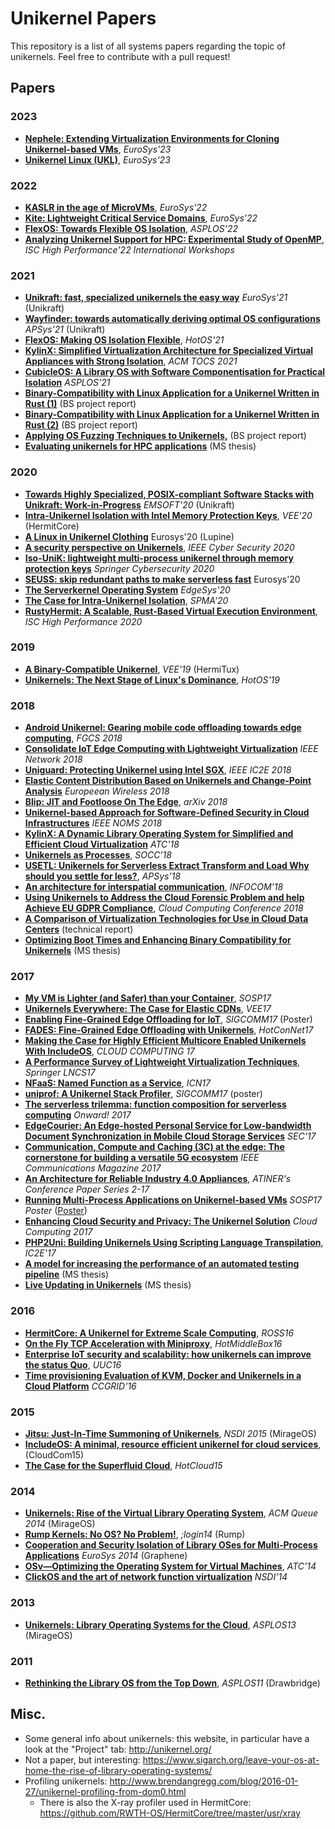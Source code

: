 # Unikernel Papers

This repository is a list of all systems papers regarding the topic of unikernels. Feel free to contribute with a pull request!

## Papers

### 2023
- [**Nephele: Extending Virtualization Environments for Cloning Unikernel-based VMs**](http://nets.cs.pub.ro/~costin/files/nephele.pdf), _EuroSys'23_
- [**Unikernel Linux (UKL)**](https://dl.acm.org/doi/10.1145/3552326.3587458), _EuroSys'23_

### 2022

- [**KASLR in the age of MicroVMs**](https://dl.acm.org/doi/10.1145/3492321.3519578), _EuroSys'22_
- [**Kite: Lightweight Critical Service Domains**](https://ssrg.ece.vt.edu/papers/eurosys22.pdf), _EuroSys'22_
- [**FlexOS: Towards Flexible OS Isolation**](https://arxiv.org/pdf/2112.06566.pdf), _ASPLOS'22_
- [**Analyzing Unikernel Support for HPC: Experimental Study of OpenMP**](https://drive.google.com/file/u/0/d/1aC3zGtwX7D8Nw897DiqKe6v3I3Gxx7oh/view), _ISC High Performance'22 International Workshops_


### 2021
- [**Unikraft: fast, specialized unikernels the easy way**](https://dl.acm.org/doi/abs/10.1145/3447786.3456248) _EuroSys'21_ (Unikraft)
- [**Wayfinder: towards automatically deriving optimal OS configurations**](https://eprints.lancs.ac.uk/id/eprint/157674/2/apsys21_final10.pdf) _APSys'21_ (Unikraft)
- [**FlexOS: Making OS Isolation Flexible**](https://sigops.org/s/conferences/hotos/2021/papers/hotos21-s05-lefeuvre.pdf), _HotOS'21_
- [**KylinX: Simplified Virtualization Architecture for Specialized Virtual Appliances with Strong Isolation**](https://dl.acm.org/doi/10.1145/3436512), _ACM TOCS 2021_
- [**CubicleOS: A Library OS with Software Componentisation for Practical Isolation**](https://lsds.doc.ic.ac.uk/sites/default/files/sartakov%4021cubicleos.pdf) _ASPLOS'21_
- [**Binary-Compatibility with Linux Application for a Unikernel Written in Rust (1)**](https://github.com/ssrg-vt/hermitux/wiki/files/christopher-densham-project-report.pdf) (BS project report)
- [**Binary-Compatibility with Linux Application for a Unikernel Written in Rust (2)**](https://github.com/ssrg-vt/hermitux/wiki/files/laurent-pool-project-report.pdf) (BS project report)
- [**Applying OS Fuzzing Techniques to Unikernels,**](https://github.com/ssrg-vt/hermitux/wiki/files/oliver-dunk-project-report.pdf) (BS project report)
- [**Evaluating unikernels for HPC applications**](https://github.com/ssrg-vt/hermitux/wiki/files/jacquot-pierre-graduation-project.pdf) (MS thesis)

### 2020
- [**Towards Highly Specialized, POSIX-compliant Software Stacks with Unikraft: Work-in-Progress**](https://pub.nderjung.net/papers/emsoft20.pdf) _EMSOFT'20_ (Unikraft)
- [**Intra-Unikernel Isolation with Intel Memory Protection Keys**](https://www.ssrg.ece.vt.edu/papers/vee20-mpk.pdf), _VEE'20_ (HermitCore)
- [**A Linux in Unikernel Clothing**](https://hckuo.github.io/pdfs/lupine.pdf) Eurosys'20 (Lupine)
- [**A security perspective on Unikernels**](https://ieeexplore.ieee.org/document/9138883), _IEEE Cyber Security 2020_
- [**Iso-UniK: lightweight multi-process unikernel through memory protection keys**]( https://cybersecurity.springeropen.com/articles/10.1186/s42400-020-00051-9) _Springer Cybersecurity 2020_
- [**SEUSS: skip redundant paths to make serverless fast**](https://dl.acm.org/doi/abs/10.1145/3342195.3392698) Eurosys'20
- [**The Serverkernel Operating System**](https://dl.acm.org/doi/pdf/10.1145/3378679.3394537) _EdgeSys'20_
- [**The Case for Intra-Unikernel Isolation**](https://www.ssrg.ece.vt.edu/papers/spma20.pdf), _SPMA'20_
- [**RustyHermit: A Scalable, Rust-Based Virtual Execution Environment**](https://link.springer.com/chapter/10.1007/978-3-030-59851-8_22), _ISC High Performance 2020_

### 2019
- [**A Binary-Compatible Unikernel**](https://www.ssrg.ece.vt.edu/papers/vee2019.pdf), _VEE'19_ (HermiTux)
- [**Unikernels: The Next Stage of Linux's Dominance**](https://dl.acm.org/doi/10.1145/3317550.3321445), _HotOS'19_

### 2018
- [**Android Unikernel: Gearing mobile code offloading towards edge computing**](https://www.sciencedirect.com/science/article/pii/S0167739X17329734), _FGCS 2018_
- [**Consolidate IoT Edge Computing with Lightweight Virtualization**](http://home.in.tum.de/~ding/files/netmag-pre-camera.pdf) _IEEE Network 2018_
- [**Uniguard: Protecting Unikernel using Intel SGX**](https://ieeexplore.ieee.org/abstract/document/8360317/), _IEEE IC2E 2018_
- [**Elastic Content Distribution Based on Unikernels and Change-Point Analysis**](https://www.researchgate.net/profile/Lefteris_Mamatas/publication/325206124_Elastic_Content_Distribution_Based_on_Unikernels_and_Change-Point_Analysis/links/5afdcae9458515e9a535d2f6/Elastic-Content-Distribution-Based-on-Unikernels-and-Change-Point-Analysis.pdf) _Europeean Wireless 2018_
- [**Blip: JIT and Footloose On The Edge**](https://arxiv.org/pdf/1806.00039.pdf), _arXiv 2018_
- [**Unikernel-based Approach for Software-Defined Security in Cloud Infrastructures**](https://hal.inria.fr/hal-01798793/document) _IEEE NOMS 2018_
- [**KylinX: A Dynamic Library Operating System for Simplified and Efficient Cloud Virtualization**](https://www.usenix.org/system/files/conference/atc18/atc18-zhang-yiming.pdf) _ATC'18_
- [**Unikernels as Processes**](https://dl.acm.org/doi/10.1145/3267809.3267845), _SOCC'18_
- [**USETL: Unikernels for Serverless Extract Transform and Load Why should you settle for less?**](https://dl.acm.org/doi/abs/10.1145/3343737.3343750), _APSys'18_
- [**An architecture for interspatial communication**](https://ieeexplore.ieee.org/abstract/document/8406931), _INFOCOM'18_
- [**Using Unikernels to Address the Cloud Forensic Problem and help Achieve EU GDPR Compliance**](https://www.researchgate.net/profile/Bob_Duncan/publication/323295473_Using_Unikernels_to_Address_the_Cloud_Forensic_Problem_and_help_Achieve_EU_GDPR_Compliance/links/5a8c97cca6fdcc786eafd9dc/Using-Unikernels-to-Address-the-Cloud-Forensic-Problem-and-help-Achieve-EU-GDPR-Compliance.pdf), _Cloud Computing Conference 2018_
- [**A Comparison of Virtualization Technologies for Use in Cloud Data Centers**](https://dominoweb.draco.res.ibm.com/reports/H-0330.pdf) (technical report)
- [**Optimizing Boot Times and Enhancing Binary Compatibility for Unikernels**](https://github.com/ssrg-vt/hermitux/blob/master/doc/daniel-chiba-ms-thesis.pdf) (MS thesis)

### 2017
- [**My VM is Lighter (and Safer) than your Container**](http://sysml.neclab.eu/projects/lightvm/lightvm.pdf), _SOSP17_
- [**Unikernels Everywhere: The Case for Elastic CDNs**](http://flosch.eu/papers/2017-vee-minicache.pdf), _VEE17_
- [**Enabling Fine-Grained Edge Offloading for IoT**](http://dl.acm.org/citation.cfm?id=3132009), _SIGCOMM17_ (Poster)
- [**FADES: Fine-Grained Edge Offloading with Unikernels**](http://dl.acm.org/citation.cfm?id=3094412), _HotConNet17_
- [**Making the Case for Highly Efficient Multicore Enabled Unikernels With IncludeOS**](https://s3.amazonaws.com/academia.edu.documents/51935992/cloud_computing_2017_full.pdf?AWSAccessKeyId=AKIAIWOWYYGZ2Y53UL3A&Expires=1506032443&Signature=rG0TWnFneEUY7Ik%2FmPCbvMBiMvs%3D&response-content-disposition=inline%3B%20filename%3DCLOUD_COMPUTING_2017_Athens_Greece_CLOUD.pdf#page=21), _CLOUD COMPUTING 17_
- [**A Performance Survey of Lightweight Virtualization Techniques**](https://link.springer.com/content/pdf/10.1007%2F978-3-319-67262-5_3.pdf), _Springer LNCS17_
- [**NFaaS: Named Function as a Service**](https://www.researchgate.net/profile/Ioannis_Psaras/publication/319925427_NFaaS_named_function_as_a_service/links/59c4aad0a6fdccc7190e7806/NFaaS-named-function-as-a-service.pdf), _ICN17_
- [**uniprof: A Unikernel Stack Profiler**](http://flosch.eu/papers/2017-sigcomm-uniprof.pdf), _SIGCOMM17_ (poster)
- [**The serverless trilemma: function composition for serverless computing**](https://dl.acm.org/citation.cfm?id=3133855) _Onward! 2017_
- [**EdgeCourier: An Edge-hosted Personal Service for Low-bandwidth Document Synchronization in Mobile Cloud Storage Services**](http://www.cs.binghamton.edu/~zhangy/paper/EdgeCourier-SEC17.pdf) _SEC'17_
- [**Communication, Compute and Caching (3C) at the edge: The cornerstone for building a versatile 5G ecosystem**](https://www.researchgate.net/profile/Evangelos_Markakis/publication/321143166_Computing_Caching_and_Communication_at_the_Edge_The_Cornerstone_for_Building_a_Versatile_5G_Ecosystem/links/5a1bea794585155c26ae0dd0/Computing-Caching-and-Communication-at-the-Edge-The-Cornerstone-for-Building-a-Versatile-5G-Ecosystem.pdf) _IEEE Communications Magazine 2017_
- [**An Architecture for Reliable Industry 4.0 Appliances**](https://www.atiner.gr/papers/COM2017-2327.pdf), _ATINER's Conference Paper Series 2-17_
- [**Running Multi-Process Applications on Unikernel-based VMs**](https://orum.in/sosp2017-mkanatsu-abstract.pdf) _SOSP17 Poster_ ([Poster](https://orum.in/sosp2017-mkanatsu-poster.pdf))
- [**Enhancing Cloud Security and Privacy: The Unikernel Solution**](http://aura.abdn.ac.uk/bitstream/handle/2164/8524/AAB02.pdf) _Cloud Computing 2017_
- [**PHP2Uni: Building Unikernels Using Scripting Language Transpilation**](https://ieeexplore.ieee.org/abstract/document/7923803/authors#authors), _IC2E'17_
- [**A model for increasing the performance of an automated testing pipeline**](https://www.duo.uio.no/bitstream/handle/10852/59234/final_complete_version_2017_08_01.pdf?sequence=1) (MS thesis)
- [**Live Updating in Unikernels**](https://www.duo.uio.no/bitstream/handle/10852/59240/live-updating-unikernels.pdf?sequence=45) (MS thesis)

### 2016
- [**HermitCore: A Unikernel for Extreme Scale Computing**](http://dl.acm.org/citation.cfm?id=2931093), _ROSS16_
- [**On the Fly TCP Acceleration with Miniproxy**](https://arxiv.org/pdf/1605.06285.pdf), _HotMiddleBox16_
- [**Enterprise IoT security and scalability: how unikernels can improve the status Quo**](http://aura.abdn.ac.uk/bitstream/handle/2164/7988/PID4488667.pdf), _UUC16_
- [**Time provisioning Evaluation of KVM, Docker and Unikernels in a Cloud Platform**](http://ieeexplore.ieee.org/document/7515699/#full-text-section) _CCGRID'16_

### 2015
- [**Jitsu: Just-In-Time Summoning of Unikernels**](https://www.usenix.org/system/files/conference/nsdi15/nsdi15-paper-madhavapeddy.pdf), _NSDI 2015_ (MirageOS)
- [**IncludeOS: A minimal, resource efficient unikernel for cloud services**](https://folk.uio.no/paalee/publications/2015-cloudcom.pdf), (CloudCom15)
- [**The Case for the Superfluid Cloud**](https://www.usenix.org/system/files/conference/hotcloud15/hotcloud15-manco.pdf), _HotCloud15_

### 2014
- [**Unikernels: Rise of the Virtual Library Operating System**](http://queue.acm.org/detail.cfm?id=2566628), _ACM Queue 2014_ (MirageOS)
- [**Rump Kernels: No OS? No Problem!**](https://www.usenix.org/system/files/login/articles/login_1410_03_kantee.pdf), _;login14_ (Rump)
- [**Cooperation and Security Isolation of Library OSes for Multi-Process Applications**](http://spin2013.cs.sunysb.edu/~porter/pubs/tsai14graphene.pdf) _EuroSys 2014_ (Graphene)
- [**OSv—Optimizing the Operating System for Virtual Machines**](https://www.usenix.org/system/files/conference/atc14/atc14-paper-kivity.pdf), _ATC'14_
- [**ClickOS and the art of network function virtualization**](https://www.usenix.org/system/files/conference/nsdi14/nsdi14-paper-martins.pdf) _NSDI'14_

### 2013
- [**Unikernels: Library Operating Systems for the Cloud**](http://anil.recoil.org/papers/2013-asplos-mirage.pdf), _ASPLOS13_ (MirageOS)

### 2011
- [**Rethinking the Library OS from the Top Down**](https://www.microsoft.com/en-us/research/wp-content/uploads/2016/02/asplos2011-drawbridge.pdf), _ASPLOS11_ (Drawbridge)

## Misc.
- Some general info about unikernels: this website, in particular have a look at the "Project" tab:
http://unikernel.org/
- Not a paper, but interesting:
https://www.sigarch.org/leave-your-os-at-home-the-rise-of-library-operating-systems/
- Profiling unikernels:
http://www.brendangregg.com/blog/2016-01-27/unikernel-profiling-from-dom0.html
  - There is also the X-ray profiler used in HermitCore: https://github.com/RWTH-OS/HermitCore/tree/master/usr/xray
